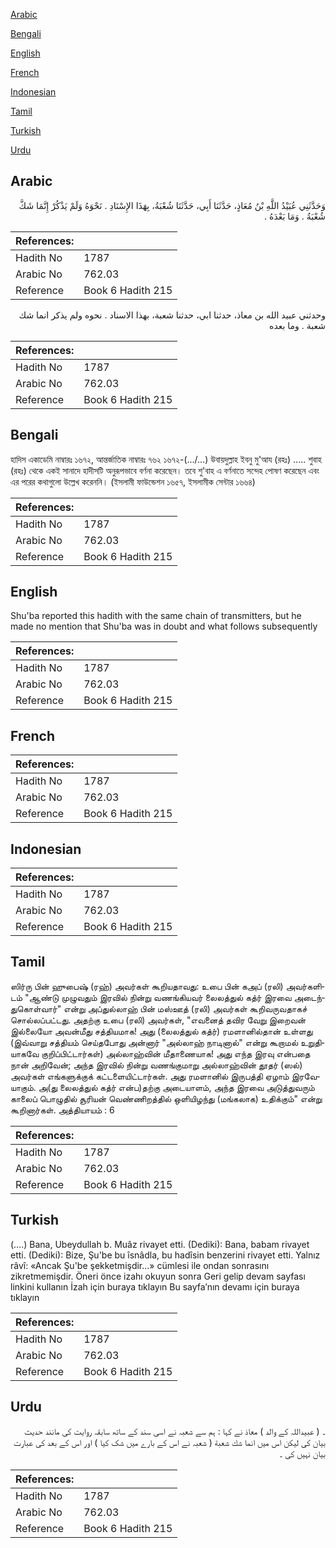 [Arabic](#arabic)

[Bengali](#bengali)

[English](#english)

[French](#french)

[Indonesian](#indonesian)

[Tamil](#tamil)

[Turkish](#turkish)

[Urdu](#urdu)

## Arabic


<div dir="rtl" lang="ar" style={{fontSize:'larger',backgroundColor:'#f8f9fa',padding:20}}>
وَحَدَّثَنِي عُبَيْدُ اللَّهِ بْنُ مُعَاذٍ، حَدَّثَنَا أَبِي، حَدَّثَنَا شُعْبَةُ، بِهَذَا الإِسْنَادِ ‏.‏ نَحْوَهُ وَلَمْ يَذْكُرْ إِنَّمَا شَكَّ شُعْبَةُ ‏.‏ وَمَا بَعْدَهُ ‏.‏
</div>
<div style={{backgroundColor:'#f8f9fa',padding:20, marginBottom: 10}}><table> <thead> <tr> <th>References:</th> <th></th> </tr> </thead> <tbody><tr><td>Hadith No</td><td>1787</td></tr><tr><td>Arabic No</td><td>762.03</td></tr><tr><td>Reference</td><td>Book 6 Hadith 215</td></tr></tbody></table></div>


<div dir="rtl" lang="ar" style={{fontSize:'larger',backgroundColor:'#f8f9fa',padding:20}}>
وحدثني عبيد الله بن معاذ، حدثنا ابي، حدثنا شعبة، بهذا الاسناد . نحوه ولم يذكر انما شك شعبة . وما بعده
</div>
<div style={{backgroundColor:'#f8f9fa',padding:20, marginBottom: 10}}><table> <thead> <tr> <th>References:</th> <th></th> </tr> </thead> <tbody><tr><td>Hadith No</td><td>1787</td></tr><tr><td>Arabic No</td><td>762.03</td></tr><tr><td>Reference</td><td>Book 6 Hadith 215</td></tr></tbody></table></div>

## Bengali


<div dir="ltr" lang="bn" style={{fontSize:'larger',backgroundColor:'#f8f9fa',padding:20}}>
হাদিস একাডেমি নাম্বারঃ ১৬৭২, আন্তর্জাতিক নাম্বারঃ ৭৬২ ১৬৭২-(.../...) উবায়দুল্লাহ ইবনু মু'আয (রহঃ) ..... শুবাহ (রহঃ) থেকে একই সানাদে হাদীসটি অনুরূপভাবে বর্ণনা করেছেন। তবে শু'বাহ এ বর্ণনাতে সন্দেহ পোষণ করেছেন এবং এর পরের কথাগুলো উল্লেখ করেননি। (ইসলামী ফাউন্ডেশন ১৬৫৭, ইসলামীক সেন্টার ১৬৬৪)
</div>
<div style={{backgroundColor:'#f8f9fa',padding:20, marginBottom: 10}}><table> <thead> <tr> <th>References:</th> <th></th> </tr> </thead> <tbody><tr><td>Hadith No</td><td>1787</td></tr><tr><td>Arabic No</td><td>762.03</td></tr><tr><td>Reference</td><td>Book 6 Hadith 215</td></tr></tbody></table></div>

## English


<div dir="ltr" lang="en" style={{fontSize:'larger',backgroundColor:'#f8f9fa',padding:20}}>
Shu'ba reported this hadith with the same chain of transmitters, but he made no mention that Shu'ba was in doubt and what follows subsequently
</div>
<div style={{backgroundColor:'#f8f9fa',padding:20, marginBottom: 10}}><table> <thead> <tr> <th>References:</th> <th></th> </tr> </thead> <tbody><tr><td>Hadith No</td><td>1787</td></tr><tr><td>Arabic No</td><td>762.03</td></tr><tr><td>Reference</td><td>Book 6 Hadith 215</td></tr></tbody></table></div>

## French


<div dir="ltr" lang="fr" style={{fontSize:'larger',backgroundColor:'#f8f9fa',padding:20}}>

</div>
<div style={{backgroundColor:'#f8f9fa',padding:20, marginBottom: 10}}><table> <thead> <tr> <th>References:</th> <th></th> </tr> </thead> <tbody><tr><td>Hadith No</td><td>1787</td></tr><tr><td>Arabic No</td><td>762.03</td></tr><tr><td>Reference</td><td>Book 6 Hadith 215</td></tr></tbody></table></div>

## Indonesian


<div dir="ltr" lang="id" style={{fontSize:'larger',backgroundColor:'#f8f9fa',padding:20}}>

</div>
<div style={{backgroundColor:'#f8f9fa',padding:20, marginBottom: 10}}><table> <thead> <tr> <th>References:</th> <th></th> </tr> </thead> <tbody><tr><td>Hadith No</td><td>1787</td></tr><tr><td>Arabic No</td><td>762.03</td></tr><tr><td>Reference</td><td>Book 6 Hadith 215</td></tr></tbody></table></div>

## Tamil


<div dir="ltr" lang="ta" style={{fontSize:'larger',backgroundColor:'#f8f9fa',padding:20}}>
ஸிர்ரு பின் ஹுபைஷ் (ரஹ்) அவர்கள் கூறியதாவது: உபை பின் கஅப் (ரலி) அவர்களிடம் "ஆண்டு முழுவதும் இரவில் நின்று வணங்கியவர் லைலத்துல் கத்ர் இரவை அடைந்துகொள்வார்" என்று அப்துல்லாஹ் பின் மஸ்ஊத் (ரலி) அவர்கள் கூறிவருவதாகச் சொல்லப்பட்டது. அதற்கு உபை (ரலி) அவர்கள், "எவனைத் தவிர வேறு இறைவன் இல்லையோ அவன்மீது சத்தியமாக! அது (லைலத்துல் கத்ர்) ரமளானில்தான் உள்ளது (இவ்வாறு சத்தியம் செய்தபோது அன்னார் "அல்லாஹ் நாடினால்" என்று கூறாமல் உறுதியாகவே குறிப்பிட்டார்கள்) அல்லாஹ்வின் மீதாணையாக! அது எந்த இரவு என்பதை நான் அறிவேன்; அந்த இரவில் நின்று வணங்குமாறு அல்லாஹ்வின் தூதர் (ஸல்) அவர்கள் எங்களுக்குக் கட்டளையிட்டார்கள். அது ரமளானில் இருபத்தி ஏழாம் இரவேயாகும். அ(து லைலத்துல் கத்ர் என்ப)தற்கு அடையாளம், அந்த இரவை அடுத்துவரும் காலைப் பொழுதில் சூரியன் வெண்ணிறத்தில் ஒளியிழந்து (மங்கலாக) உதிக்கும்" என்று கூறினார்கள். அத்தியாயம் : 6
</div>
<div style={{backgroundColor:'#f8f9fa',padding:20, marginBottom: 10}}><table> <thead> <tr> <th>References:</th> <th></th> </tr> </thead> <tbody><tr><td>Hadith No</td><td>1787</td></tr><tr><td>Arabic No</td><td>762.03</td></tr><tr><td>Reference</td><td>Book 6 Hadith 215</td></tr></tbody></table></div>

## Turkish


<div dir="ltr" lang="tr" style={{fontSize:'larger',backgroundColor:'#f8f9fa',padding:20}}>
(….) Bana, Ubeydullah b. Muâz rivayet etti. (Dediki): Bana, babam rivayet etti. (Dediki): Bize, Şu'be bu îsnâdla, bu hadîsin benzerini rivayet etti. Yalnız râvî: «Ancak Şu'be şekketmişdir...» cümlesi ile ondan sonrasını zikretmemişdir. Öneri önce izahı okuyun sonra Geri gelip devam sayfası linkini kullanın İzah için buraya tıklayın Bu sayfa’nın devamı için buraya tıklayın
</div>
<div style={{backgroundColor:'#f8f9fa',padding:20, marginBottom: 10}}><table> <thead> <tr> <th>References:</th> <th></th> </tr> </thead> <tbody><tr><td>Hadith No</td><td>1787</td></tr><tr><td>Arabic No</td><td>762.03</td></tr><tr><td>Reference</td><td>Book 6 Hadith 215</td></tr></tbody></table></div>

## Urdu


<div dir="rtl" lang="ur" style={{fontSize:'larger',backgroundColor:'#f8f9fa',padding:20}}>
۔ ( عبیداللہ کے والد ) معاذ نے کہا : ہم سے شعبہ نے اسی سند کے ساتھ سابقہ روایت کی مانند حدیث بیان کی لیکن اس میں انما شك شعبة ( شعبہ نے اس کے بارے میں شک کیا ) اور اس کے بعد کی عبارت بیان نہیں کی ۔
</div>
<div style={{backgroundColor:'#f8f9fa',padding:20, marginBottom: 10}}><table> <thead> <tr> <th>References:</th> <th></th> </tr> </thead> <tbody><tr><td>Hadith No</td><td>1787</td></tr><tr><td>Arabic No</td><td>762.03</td></tr><tr><td>Reference</td><td>Book 6 Hadith 215</td></tr></tbody></table></div>
